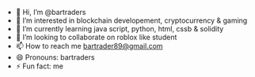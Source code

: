- 👋 Hi, I’m @bartraders
- 👀 I’m interested in blockchain developement, cryptocurrency & gaming
- 🌱 I’m currently learning java script, python, html, cssb & solidity
- 💞️ I’m looking to collaborate on roblox like student
- 📫 How to reach me bartrader89@gmail.com
- 😄 Pronouns: bartraders
- ⚡ Fun fact: me 

<!---
bartraders/bartraders is a ✨ special ✨ repository because its `README.md` (this file) appears on your GitHub profile.
You can click the Preview link to take a look at your changes.
--->
